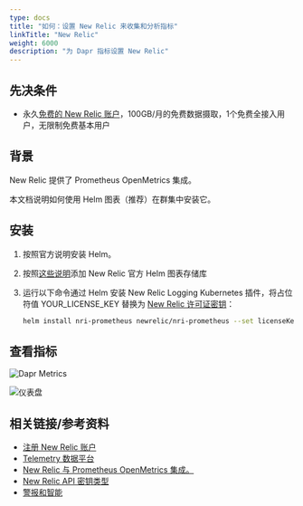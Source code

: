 ```yaml
---
type: docs
title: "如何：设置 New Relic 来收集和分析指标"
linkTitle: "New Relic"
weight: 6000
description: "为 Dapr 指标设置 New Relic"
---
```


## 先决条件

- 永久[免费的 New Relic 账户](https://newrelic.com/signup?ref=dapr)，100GB/月的免费数据摄取，1个免费全接入用户，无限制免费基本用户

## 背景

New Relic 提供了 Prometheus OpenMetrics 集成。

本文档说明如何使用 Helm 图表（推荐）在群集中安装它。

## 安装

1. 按照官方说明安装 Helm。

2. 按照[这些说明](https://github.com/newrelic/helm-charts/blob/master/README.md#installing-charts)添加 New Relic 官方 Helm 图表存储库

3. 运行以下命令通过 Helm 安装 New Relic Logging Kubernetes 插件，将占位符值 YOUR_LICENSE_KEY 替换为 [New Relic 许可证密钥](https://docs.newrelic.com/docs/accounts/accounts-billing/account-setup/new-relic-license-key)：

    ```bash
    helm install nri-prometheus newrelic/nri-prometheus --set licenseKey=YOUR_LICENSE_KEY
    ```

## 查看指标

![Dapr Metrics](/images/nr-metrics-1.png)

![仪表盘](/images/nr-dashboard-dapr-metrics-1.png)

## 相关链接/参考资料

* [注册 New Relic 账户](https://newrelic.com/signup)
* [Telemetry 数据平台](https://newrelic.com/platform/telemetry-data-platform)
* [New Relic 与 Prometheus OpenMetrics 集成。](https://github.com/newrelic/helm-charts/tree/master/charts/nri-prometheus)
* [New Relic API 密钥类型](https://docs.newrelic.com/docs/apis/intro-apis/new-relic-api-keys/)
* [警报和智能](https://docs.newrelic.com/docs/alerts-applied-intelligence/new-relic-alerts/learn-alerts/alerts-ai-transition-guide-2022/)
